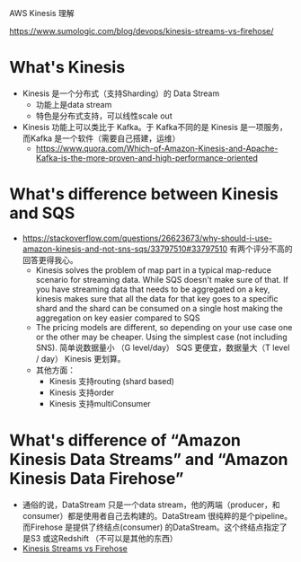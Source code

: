 


AWS Kinesis  理解

https://www.sumologic.com/blog/devops/kinesis-streams-vs-firehose/

# What's Kinesis

- Kinesis 是一个分布式（支持Sharding）的 Data Stream
	- 功能上是data stream
	- 特色是分布式支持，可以线性scale out
- Kinesis 功能上可以类比于 Kafka。于 Kafka不同的是 Kinesis 是一项服务，而Kafka 是一个软件（需要自己搭建，运维）
	- https://www.quora.com/Which-of-Amazon-Kinesis-and-Apache-Kafka-is-the-more-proven-and-high-performance-oriented  
# What's difference between Kinesis and SQS
- https://stackoverflow.com/questions/26623673/why-should-i-use-amazon-kinesis-and-not-sns-sqs/33797510#33797510  有两个评分不高的回答更得我心。
	- Kinesis solves the problem of map part in a typical map-reduce scenario for streaming data. While SQS doesn't make sure of that. If you have streaming data that needs to be aggregated on a key, kinesis makes sure that all the data for that key goes to a specific shard and the shard can be consumed on a single host making the aggregation on key easier compared to SQS
	- The pricing models are different, so depending on your use case one or the other may be cheaper. Using the simplest case (not including SNS). 简单说数据量小 （G level/day） SQS 更便宜，数据量大（T level / day） Kinesis 更划算。
	- 其他方面：
		- Kinesis 支持routing (shard based)
		-  Kinesis 支持order
		- Kinesis 支持multiConsumer
# What's difference of “Amazon Kinesis Data Streams” and “Amazon Kinesis Data Firehose”
- 通俗的说，DataStream 只是一个data stream，他的两端（producer，和 consumer）都是使用者自己去构建的。DataStream 很纯粹的是个pipeline。 而Firehose 是提供了终结点(consumer) 的DataStream。这个终结点指定了是S3 或这Redshift （不可以是其他的东西）
- [Kinesis Streams vs Firehose](https://www.sumologic.com/blog/devops/kinesis-streams-vs-firehose/)
<!--stackedit_data:
eyJoaXN0b3J5IjpbLTE3MTkxNTA5NzMsMTUxNTY0NzY2Nl19
-->